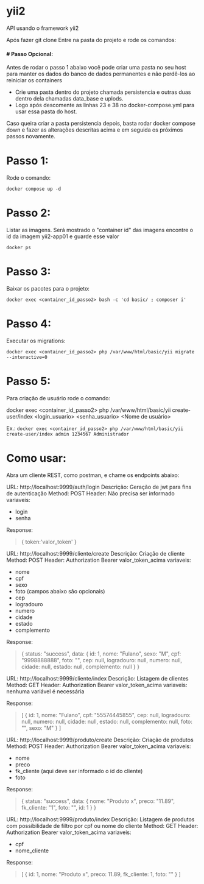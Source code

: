 # yii2
API usando o framework yii2

Após fazer git clone
Entre na pasta do projeto e rode os comandos:
#### # Passo Opcional:
Antes de rodar o passo 1 abaixo você pode criar uma pasta no seu host para manter os dados do banco de dados permanentes e não perdê-los ao reiniciar os containers
- Crie uma pasta dentro do projeto chamada persistencia e outras duas dentro dela chamadas data_base e uplods. 
- Logo após descomente as linhas 23 e 38 no docker-compose.yml para usar essa pasta do host.

Caso queira criar a pasta persistencia depois, basta rodar docker compose down e fazer as alterações descritas acima e em seguida os próximos passos novamente.

# Passo 1: 
Rode o comando:

`docker compose up -d`

# Passo 2: 
Listar as imagens. 
Será mostrado o "container id" das imagens encontre o id da imagem yii2-app01 e guarde esse valor

`docker ps`

# Passo 3: 
Baixar os pacotes para o projeto:

`docker exec <container_id_passo2> bash -c 'cd basic/ ; composer i'`

# Passo 4: 
Executar os migrations:

`docker exec <container_id_passo2> php /var/www/html/basic/yii migrate --interactive=0`

# Passo 5:
Para criação de usuário rode o comando:

docker exec <container_id_passo2> php /var/www/html/basic/yii create-user/index <login_usuario> <senha_usuario> <Nome de usuário>

Ex.: `docker exec <container_id_passo2> php /var/www/html/basic/yii create-user/index admin 1234567 Administrador`


# Como usar:
Abra um cliente REST, como postman, e chame os endpoints abaixo:

URL: http://localhost:9999/auth/login 
Descrição: Geração de jwt para fins de autenticação
Method: POST
Header: Não precisa ser informado
variaveis:
- login
- senha

Response: 
> 	{
		token:'valor_token'
	}

URL: http://localhost:9999/cliente/create
Descrição: Criação de cliente
Method: POST
Header: Authorization Bearer valor_token_acima
variaveis:
- nome
- cpf
- sexo
- foto
(campos abaixo são opcionais)
- cep
- logradouro
- numero
- cidade
- estado
- complemento

Response: 
> 	{
		status: "success",
		data: {
                id: 1,
				nome: "Fulano",
				sexo: "M",
				cpf: "9998888888",
				foto: "",
				cep: null,
                logradouro: null,
                numero: null,
                cidade: null,
                estado: null,
                complemento: null
		}
	}

URL: http://localhost:9999/cliente/index
Descrição: Listagem de clientes
Method: GET
Header: Authorization Bearer valor_token_acima
variaveis: nenhuma variável é necessária

Response: 
> 	[
		{
			id: 1,
			nome: "Fulano",
			cpf: "55574445855",
			cep: null,
			logradouro: null,
			numero: null,
			cidade: null,
			estado: null,
			complemento: null,
			foto: "",
			sexo: "M"
   	 }
	]

URL: http://localhost:9999/produto/create
Descrição: Criação de produtos
Method: POST
Header: Authorization Bearer valor_token_acima
variaveis:
- nome
- preco
- fk_cliente (aqui deve ser informado o id do cliente)
- foto

Response: 
> 	{
    	status: "success",
    	data: {
        	nome: "Produto x",
        	preco: "11.89",
        	fk_cliente: "1",
        	foto: "",
        	id: 1
    	}
	}

URL: http://localhost:9999/produto/index
Descrição: Listagem de produtos com possibilidade de filtro por cpf ou nome do cliente
Method: GET
Header: Authorization Bearer valor_token_acima
variaveis:
- cpf
- nome_cliente

Response: 
> 	[
    	{
        	id: 1,
        	nome: "Produto x",
        	preco: 11.89,
        	fk_cliente: 1,
        	foto: ""
    	}
	]
